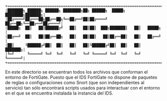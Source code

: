     +=======================================================================+
    |███████╗ ██████╗ ██████╗ ████████╗██╗ ██████╗  █████╗ ████████╗███████╗|
    |██╔════╝██╔═══██╗██╔══██╗╚══██╔══╝██║██╔════╝ ██╔══██╗╚══██╔══╝██╔════╝|
    |█████╗  ██║   ██║██████╔╝   ██║   ██║██║  ███╗███████║   ██║   █████╗  |
    |██╔══╝  ██║   ██║██╔══██╗   ██║   ██║██║   ██║██╔══██║   ██║   ██╔══╝  |
    |██║     ╚██████╔╝██║  ██║   ██║   ██║╚██████╔╝██║  ██║   ██║   ███████╗|
    |╚═╝      ╚═════╝ ╚═╝  ╚═╝   ╚═╝   ╚═╝ ╚═════╝ ╚═╝  ╚═╝   ╚═╝   ╚══════╝|
    +=======================================================================+

En este directorio se encuentran todos los archivos que conforman el entorno de FortiGate. Puesto que el IDS FortiGate no dispone de paquetes de reglas o configuraciones como Snort (que son independientes al servicio) tan sólo encontrará scripts usados para interactuar con el entorno en el que se encuentra instalada la instancia del IDS.
